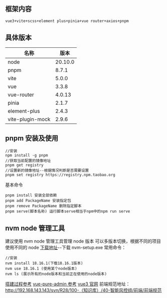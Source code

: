 ## 框架内容

```
vue3+vite+scss+element plus+pinia+vue router+axios+pnpm
```

## 具体版本

| 名称             | 版本    |
| ---------------- | ------- |
| node             | 20.10.0 |
| pnpm             | 8.7.1   |
| vite             | 5.0.0   |
| vue              | 3.3.8   |
| vue-router       | 4.0.13  |
| pinia            | 2.1.7   |
| element-plus     | 2.4.3   |
| vite-plugin-mock | 2.9.6   |

## pnpm 安装及使用

```
//安装
npm install -g pnpm
//获取当前配置的镜像地址
pnpm get registry
//设置新的镜像地址--根据情况判断是否需要设置
pnpm set registry https://registry.npm.taobao.org
```

基本命令

```
pnpm install 安装全部依赖
pnpm add PackageName 安装指定包
pnpm remove PackageName 删除指定脚本
pnpm serve(脚本名称) 运行脚本serve相当于npm中的npm run serve
```

## nvm node 管理工具

建议使用 nvm node 管理工具管理 node 版本 可以多版本切换，根据不同的项目使用不同的 node
[下载地址](https://github.com/coreybutler/nvm-windows/releases)--下载 nvm-setup.exe
常用命令：

```
//安装
nvm install 18.16.1(下载18.16.1版本)
nvm use 18.16.1 (使用某个node版本)
nvm ls (展示所有的node版本和当前正在使用的node版本)

```

[搭建过程参考](https://juejin.cn/post/7228990409909108793#heading-1)
[vue-pure-admin 参考](https://yiming_chang.gitee.io/pure-admin-doc/pages/introduction/)
[vue3 官网](https://cn.vuejs.org/guide/essentials/application.html)
前端规范地址：http://192.168.143.143/svn/R28/100-（知识库）/40-智能风控组/前端/前端规范
